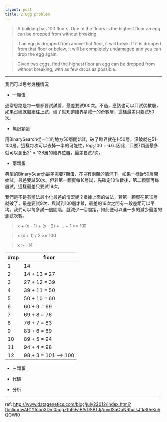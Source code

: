 ```yaml
---
layout: post
title: 2 Egg problem
---
```


> A building has 100 floors. One of the floors is the highest floor an egg can be dropped from without breaking.

> If an egg is dropped from above that floor, it will break. If it is dropped from that floor or below, it will be completely undamaged and you can drop the egg again.

> Given two eggs, find the highest floor an egg can be dropped from without breaking, with as few drops as possible.

---

我們可以思考幾種情況

- 一顆蛋

通常思路是每一層都要試試看，最差要試100次。不過，應該也可以只試偶數層，如果沒破就繼續往上試，破了就知道臨界是減一的奇數層，這樣最差只要試50次。

- 無限顆蛋

用BinarySearch從一半的地方50層開始試，破了臨界就在1-50層，沒破就在51-100層。這樣每次可以去掉一半的可能性，log<sub>2</sub>100 = 6.6..因此，只要7顆蛋最多就可以測出2<sup>7</sup> = 128層的臨界位置，最差要試7次。

- 兩顆蛋

典型的BinarySearch最差需要7顆蛋，在只有兩顆的情況下，如果一樣從50層開始試，最差要試50次。但若第一顆蛋每10層試，先確定10位數後，第二顆蛋再每層試，這樣最差只要試19次。

我們是不是有辦法最小化最差的情況呢？根據上面的做法，若第一顆蛋在第10層就破了，最差要試9次，與試到100層才破，最差的19次之間有一段差距可以平均。我們可以每多試一個間隔，就減少一個間距，如此便可以進一步的減少最差的測試次數。

> x + (x - 1) + (x - 2) + ... + 1 >= 100

> x (x + 1) / 2 >= 100

> x >= 14

drop | floor
-----|------
1    | 14
2    | 14 + 13 = 27
3    | 27 + 12 = 39
4    | 39 + 11 = 50
5    | 50 + 10 = 60
6    | 60 + 9 = 69
7    | 69 + 8 = 76
8    | 76 + 7 = 83
9    | 83 + 6 = 89
10   | 89 + 5 = 94
11   | 94 + 4 = 98 
12   | 98 + 3 = 101 --> 100

- 三顆蛋

- 代碼

- 分析

---

ref:
<http://www.datagenetics.com/blog/july22012/index.html?fbclid=IwAR1Yfcop3Dm05ogZth9iFaBfVDSBTJjAuvdSaOqNRhulsJfk80eKuhQQWI0>

